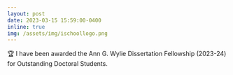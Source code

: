 ```yaml
---
layout: post
date: 2023-03-15 15:59:00-0400
inline: true
img: /assets/img/ischoollogo.png
---
```

🏆 I have been awarded the Ann G. Wylie Dissertation Fellowship (2023-24) for Outstanding Doctoral Students.